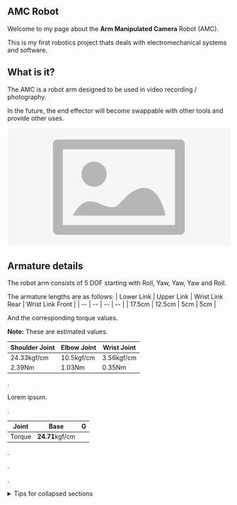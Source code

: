 ## AMC Robot

Welcome to my page about the **Arm Manipulated Camera** Robot (AMC).

This is my first robotics project thats deals with electromechanical systems and software.

## What is it?

The AMC is a robot arm designed to be used in video recording / photography.

In the future, the end effector will become swappable with other tools and provide other uses.

![alt text](https://github.com/TiganKillr/test/blob/main/placeholder.jpg?raw=true)

## Armature details

The robot arm consists of 5 DOF starting with Roll, Yaw, Yaw, Yaw and Roll.

The armature lengths are as follows:
| Lower Link | Upper Link | Wrist Link Rear | Wrist Link Front | 
| -- | -- | -- | -- |
| 17.5cm | 12.5cm | 5cm | 5cm |

And the corresponding torque values.


**Note:** These are estimated values.

| Shoulder Joint | Elbow Joint | Wrist Joint | 
| -- | -- | -- |
| 24.33kgf/cm | 10.5kgf/cm | 3.56kgf/cm |
| 2.39Nm | 1.03Nm | 0.35Nm |

.

Lorem ipsum.

.

| Joint | Base | G |    
| --- | --- | --- |
| Torque | **24.71**kgf/cm  |

.

.

.

<details>

<summary>Tips for collapsed sections</summary>

You can add a header
---
Some test things

```ruby
   puts "Hello World"
```

</details>
